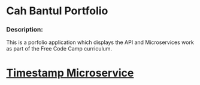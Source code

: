 
# Cah Bantul Portfolio

### Description:

This is a porfolio application which displays the API and Microservices work as part of the Free Code Camp curriculum.

# [Timestamp Microservice](https://www.freecodecamp.org/learn/apis-and-microservices/apis-and-microservices-projects/timestamp-microservice)
